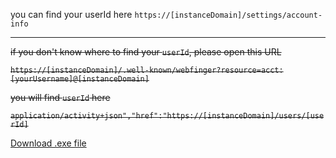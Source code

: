 you can find your userId here
`https://[instanceDomain]/settings/account-info`

----

~~if you don't know where to find your `userId`, please open this URL~~

~~`https://[instanceDomain]/.well-known/webfinger?resource=acct:[yourUsername]@[instanceDomain]`~~

~~you will find `userId` here~~

~~`application/activity+json","href":"https://[instanceDomain]/users/[userId]`~~


[Download .exe file](https://github.com/Hana-ame/missakujo/releases/tag/v0.0.0])
